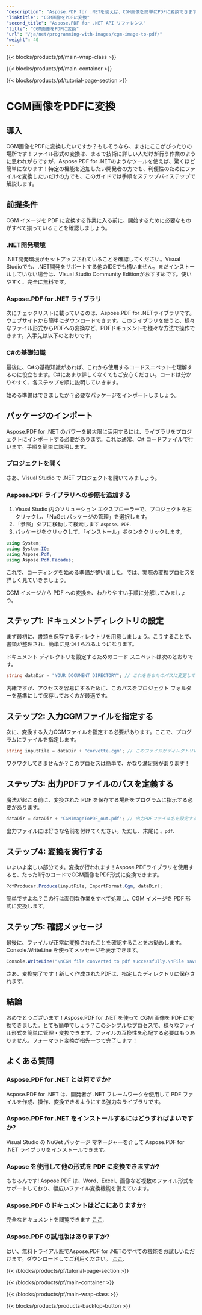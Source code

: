 ```yaml
---
"description": "Aspose.PDF for .NETを使えば、CGM画像を簡単にPDFに変換できます。この簡単なステップバイステップガイドに従って、ファイル変換プロセスを効率化しましょう。"
"linktitle": "CGM画像をPDFに変換"
"second_title": "Aspose.PDF for .NET API リファレンス"
"title": "CGM画像をPDFに変換"
"url": "/ja/net/programming-with-images/cgm-image-to-pdf/"
"weight": 40
---
```


{{< blocks/products/pf/main-wrap-class >}}

{{< blocks/products/pf/main-container >}}

{{< blocks/products/pf/tutorial-page-section >}}

# CGM画像をPDFに変換

## 導入

CGM画像をPDFに変換したいですか？もしそうなら、まさにここがぴったりの場所です！ファイル形式の変換は、まるで技術に詳しい人だけが行う作業のように思われがちですが、Aspose.PDF for .NETのようなツールを使えば、驚くほど簡単になります！特定の機能を追加したい開発者の方でも、利便性のためにファイルを変換したいだけの方でも、このガイドでは手順をステップバイステップで解説します。

## 前提条件

CGM イメージを PDF に変換する作業に入る前に、開始するために必要なものがすべて揃っていることを確認しましょう。

### .NET開発環境

.NET開発環境がセットアップされていることを確認してください。Visual Studioでも、.NET開発をサポートする他のIDEでも構いません。まだインストールしていない場合は、Visual Studio Community Editionがおすすめです。使いやすく、完全に無料です。

### Aspose.PDF for .NET ライブラリ

次にチェックリストに載っているのは、Aspose.PDF for .NETライブラリです。ウェブサイトから簡単にダウンロードできます。このライブラリを使うと、様々なファイル形式からPDFへの変換など、PDFドキュメントを様々な方法で操作できます。入手先は以下のとおりです。

### C#の基礎知識

最後に、C#の基礎知識があれば、これから使用するコードスニペットを理解するのに役立ちます。C#にあまり詳しくなくてもご安心ください。コードは分かりやすく、各ステップを順に説明していきます。

始める準備はできましたか？必要なパッケージをインポートしましょう。

## パッケージのインポート

Aspose.PDF for .NET のパワーを最大限に活用するには、ライブラリをプロジェクトにインポートする必要があります。これは通常、C# コードファイルで行います。手順を簡単に説明します。

### プロジェクトを開く

さあ、Visual Studio で .NET プロジェクトを開いてみましょう。 

### Aspose.PDF ライブラリへの参照を追加する

1. Visual Studio 内のソリューション エクスプローラーで、プロジェクトを右クリックし、「NuGet パッケージの管理」を選択します。
2. 「参照」タブに移動して検索します `Aspose。PDF`.
3. パッケージをクリックして、「インストール」ボタンをクリックします。

```csharp
using System;
using System.IO;
using Aspose.Pdf;
using Aspose.Pdf.Facades;
```

これで、コーディングを始める準備が整いました。では、実際の変換プロセスを詳しく見ていきましょう。

CGM イメージから PDF への変換を、わかりやすい手順に分解してみましょう。

## ステップ1: ドキュメントディレクトリの設定

まず最初に、書類を保存するディレクトリを用意しましょう。こうすることで、書類が整理され、簡単に見つけられるようになります。 

ドキュメント ディレクトリを設定するためのコード スニペットは次のとおりです。

```csharp
string dataDir = "YOUR DOCUMENT DIRECTORY"; // これをあなたのパスに変更してください
```

内緒ですが、アクセスを容易にするために、このパスをプロジェクト フォルダーを基準にして保存しておくのが最適です。

## ステップ2: 入力CGMファイルを指定する

次に、変換する入力CGMファイルを指定する必要があります。ここで、プログラムにファイルを指定します。

```csharp
string inputFile = dataDir + "corvette.cgm"; // このファイルがディレクトリに存在することを確認してください
```

ワクワクしてきませんか？このプロセスは簡単で、かなり満足感があります！

## ステップ3: 出力PDFファイルのパスを定義する

魔法が起こる前に、変換された PDF を保存する場所をプログラムに指示する必要があります。

```csharp
dataDir = dataDir + "CGMImageToPDF_out.pdf"; // 出力PDFファイル名を設定する
```

出力ファイルには好きな名前を付けてください。ただし、末尾に `。pdf`.

## ステップ4: 変換を実行する

いよいよ楽しい部分です。変換が行われます！Aspose.PDFライブラリを使用すると、たった1行のコードでCGM画像をPDF形式に変換できます。

```csharp
PdfProducer.Produce(inputFile, ImportFormat.Cgm, dataDir);
```

簡単ですよね？この行は面倒な作業をすべて処理し、CGM イメージを PDF 形式に変換します。

## ステップ5: 確認メッセージ

最後に、ファイルが正常に変換されたことを確認することをお勧めします。Console.WriteLine を使ってメッセージを表示できます。

```csharp
Console.WriteLine("\nCGM file converted to pdf successfully.\nFile saved at " + dataDir);
```

さあ、変換完了です！新しく作成されたPDFは、指定したディレクトリに保存されます。

## 結論

おめでとうございます！Aspose.PDF for .NET を使って CGM 画像を PDF に変換できました。とても簡単でしょう？このシンプルなプロセスで、様々なファイル形式を簡単に管理・変換できます。ファイルの互換性を心配する必要はもうありません。フォーマット変換が指先一つで完了します！

## よくある質問

### Aspose.PDF for .NET とは何ですか?  
Aspose.PDF for .NET は、開発者が .NET フレームワークを使用して PDF ファイルを作成、操作、変換できるようにする強力なライブラリです。

### Aspose.PDF for .NET をインストールするにはどうすればよいですか?  
Visual Studio の NuGet パッケージ マネージャーを介して Aspose.PDF for .NET ライブラリをインストールできます。

### Aspose を使用して他の形式を PDF に変換できますか?  
もちろんです! Aspose.PDF は、Word、Excel、画像など複数のファイル形式をサポートしており、幅広いファイル変換機能を備えています。

### Aspose.PDF のドキュメントはどこにありますか?  
完全なドキュメントを閲覧できます [ここ](https://reference。aspose.com/pdf/net/).

### Aspose.PDF の試用版はありますか?  
はい、無料トライアル版でAspose.PDF for .NETのすべての機能をお試しいただけます。ダウンロードしてご利用ください。 [ここ](https://releases。aspose.com/).

{{< /blocks/products/pf/tutorial-page-section >}}

{{< /blocks/products/pf/main-container >}}

{{< /blocks/products/pf/main-wrap-class >}}

{{< blocks/products/products-backtop-button >}}
